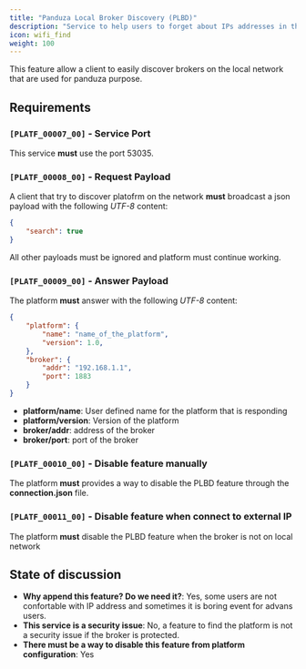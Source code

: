 ```yaml
---
title: "Panduza Local Broker Discovery (PLBD)"
description: "Service to help users to forget about IPs addresses in the local network"
icon: wifi_find
weight: 100
---
```


This feature allow a client to easily discover brokers on the local network that are used for panduza purpose.

## Requirements

### `[PLATF_00007_00]` - Service Port

This service **must** use the port 53035.

### `[PLATF_00008_00]` - Request Payload

A client that try to discover platofrm on the network **must** broadcast a json payload with the following *UTF-8* content:

```json
{
    "search": true
}
```

All other payloads must be ignored and platform must continue working.

### `[PLATF_00009_00]` - Answer Payload

The platform **must** answer with the following *UTF-8* content:

```json
{
    "platform": {
        "name": "name_of_the_platform",
        "version": 1.0,
    },
    "broker": {
        "addr": "192.168.1.1",
        "port": 1883
    }
}
```

- **platform/name**: User defined name for the platform that is responding
- **platform/version**: Version of the platform
- **broker/addr**: address of the broker
- **broker/port**: port of the broker

### `[PLATF_00010_00]` - Disable feature manually

The platform **must** provides a way to disable the PLBD feature through the **connection.json** file.

### `[PLATF_00011_00]` - Disable feature when connect to external IP

The platform **must** disable the PLBD feature when the broker is not on local network

## State of discussion

- **Why append this feature? Do we need it?**: Yes, some users are not confortable with IP address and sometimes it is boring event for advans users.
- **This service is a security issue**: No, a feature to find the platform is not a security issue if the broker is protected.
- **There must be a way to disable this feature from platform configuration**: Yes

